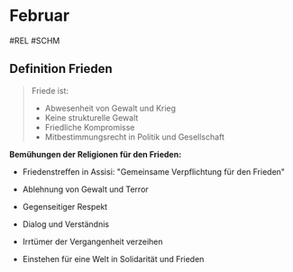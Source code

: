 # Februar
#REL #SCHM 


## Definition Frieden

> Friede ist:
> - Abwesenheit von Gewalt und Krieg
> - Keine strukturelle Gewalt
> - Friedliche Kompromisse
> - Mitbestimmungsrecht in Politik und Gesellschaft


**Bemühungen der Religionen für den Frieden:**
- Friedenstreffen in Assisi: "Gemeinsame Verpflichtung für den Frieden"

- Ablehnung von Gewalt und Terror
- Gegenseitiger Respekt
- Dialog und Verständnis 
- Irrtümer der Vergangenheit verzeihen
- Einstehen für eine Welt in Solidarität und Frieden

